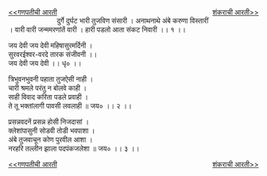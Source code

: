 <a href="/ganapati-aaratyaa/गणपतीची%20आरती.html" style="float: left;"><<गणपतीची आरती</a> <a href="/ganapati-aaratyaa/शंकराची%20आरती.html" style="float: right;">शंकराची आरती>></a>  

<br />
दुर्गे दुर्घट भारी तुजविण संसारी ।  
अनाथनाथे अंबे करुणा विस्तारीं ।  
वारी वारी जन्ममरणांतें   वारी ।  
हारी पडलो आता संकट निवारी ।। १ ।।  
  
जय देवी जय देवी महिषासुरमर्दिनी ।  
सुरवरईश्वर-वरदे तारक संजीवनी ।।  
जय देवी जय देवी ।। धृ० ।।  
  
त्रिभुवनभुवनी पहाता तुजऐसी नाही ।  
चारी श्रमले परंतु न बोलवे काही ।  
साही विवाद करिता पडले प्रवाही ।  
ते तू भक्तांलागी पावसी लवलाही ॥ जय० ।। २ ।।  
  
प्रसन्नवदनें प्रसन्न होसी निजदासां ।  
क्लेशांपासुनी सोडवी तोडी भवपाशा ।  
अंबे तुजवाचून कोण पुरवील आशा ।  
नरहरि तल्लीन झाला पदपंकजलेशा ॥ जय० ।। ३ ।।

<div>
<a href="/ganapati-aaratyaa/गणपतीची%20आरती.html" style="float: left;"><<गणपतीची आरती</a> <a href="/ganapati-aaratyaa/शंकराची%20आरती.html" style="float: right;">शंकराची आरती>></a>
</div>
